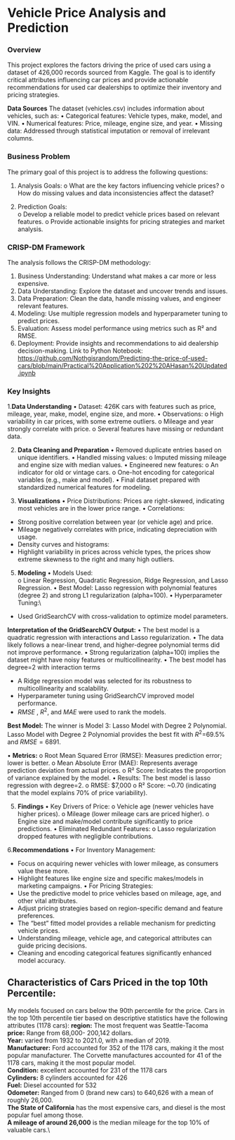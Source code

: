 # Vehicle Price Analysis and Prediction

### Overview

This project explores the factors driving the price of used cars using a dataset of 426,000 records sourced from Kaggle. 
The goal is to identify critical attributes influencing car prices and provide actionable recommendations for used car dealerships to optimize their inventory and pricing strategies. 

**Data Sources**
The dataset (vehicles.csv) includes information about vehicles, such as:
•	Categorical features: Vehicle types, make, model, and VIN.
•	Numerical features: Price, mileage, engine size, and year.
•	Missing data: Addressed through statistical imputation or removal of irrelevant columns.

### Business Problem
The primary goal of this project is to address the following questions:
1.	Analysis Goals:
o	What are the key factors influencing vehicle prices?
o	How do missing values and data inconsistencies affect the dataset?

3.	Prediction Goals:\
o	Develop a reliable model to predict vehicle prices based on relevant features.
o	Provide actionable insights for pricing strategies and market analysis.

###  CRISP-DM Framework
The analysis follows the CRISP-DM methodology:
1.	Business Understanding: Understand what makes a car more or less expensive.
2.	Data Understanding: Explore the dataset and uncover trends and issues.
3.	Data Preparation: Clean the data, handle missing values, and engineer relevant features.
4.	Modeling: Use multiple regression models and hyperparameter tuning to predict prices.
5.	Evaluation: Assess model performance using metrics such as R² and RMSE.
6.	Deployment: Provide insights and recommendations to aid dealership decision-making.
Link to Python Notebook:\
https://github.com/Nothgisrandom/Predicting-the-price-of-used-cars/blob/main/Practical%20Application%202%20AHasan%20Updated.ipynb 


###  Key Insights

1.**Data Understanding**
•	Dataset: 426K cars with features such as price, mileage, year, make, model, engine size, and more.
•	Observations:
o	High variability in car prices, with some extreme outliers.
o	Mileage and year strongly correlate with price.
o	Several features have missing or redundant data.

2. **Data Cleaning and Preparation**
•	Removed duplicate entries based on unique identifiers.
•	Handled missing values:
o	Imputed missing mileage and engine size with median values.
•	Engineered new features:
o	An indicator for old or vintage cars. 
o	One-hot encoding for categorical variables (e.g., make and model).
•	Final dataset prepared with standardized numerical features for modeling.

3. **Visualizations**
•	Price Distributions:
	Prices are right-skewed, indicating most vehicles are in the lower price range.
•	Correlations:
-	Strong positive correlation between year (or vehicle age) and price.
-	Mileage negatively correlates with price, indicating depreciation with usage.
-	Density curves and histograms:
-	Highlight variability in prices across vehicle types, the prices show extreme skewness to the right and many high outliers.

5. **Modeling**
•	Models Used:\
o	Linear Regression, Quadratic Regression, Ridge Regression, and Lasso Regression.
•	Best Model:
 Lasso regression with polynomial features (degree 2) and strong L1 regularization (alpha=100).
•	Hyperparameter Tuning:\
-	Used GridSearchCV with cross-validation to optimize model parameters.

**Interpretation of the GridSearchCV Output:**
•	The best model is a quadratic regression with interactions and Lasso regularization.
•	The data likely follows a near-linear trend, and higher-degree polynomial terms did not improve performance.
•	Strong regularization (alpha=100) implies the dataset might have noisy features or multicollinearity.
•	The best model has degree=2 with interaction terms
-	A Ridge regression model was selected for its robustness to multicollinearity and scalability.
-	Hyperparameter tuning using GridSearchCV improved model performance.
-	$RMSE$ , $R^2$, and $MAE$ were used to rank the models. 
  
**Best Model:**
The winner is Model 3: Lasso Model with Degree 2 Polynomial.
Lasso Model with Degree 2 Polynomial provides the best fit with $R^2$=69.5\% and $RMSE=6891$.


•	**Metrics:**
o	Root Mean Squared Error (RMSE): Measures prediction error; lower is better.
o	Mean Absolute Error (MAE): Represents average prediction deviation from actual prices.
o	R² Score: Indicates the proportion of variance explained by the model.
•	Results: The best model is lasso regression with degree=2.
o	RMSE: $7,000
o	R² Score: ~0.70 (indicating that the model explains 70% of price variability).

5. **Findings**
•	Key Drivers of Price:
o	Vehicle age (newer vehicles have higher prices).
o	Mileage (lower mileage cars are priced higher).
o	Engine size and make/model contribute significantly to price predictions.
•	Eliminated Redundant Features:
o	Lasso regularization dropped features with negligible contributions.

6.**Recommendations**
•	For Inventory Management:
- Focus on acquiring newer vehicles with lower mileage, as consumers value these more.
-	Highlight features like engine size and specific makes/models in marketing campaigns.
•	For Pricing Strategies:
  - Use the predictive model to price vehicles based on mileage, age, and other vital attributes.
  -   Adjust pricing strategies based on region-specific demand and feature preferences.
  -	The “best” fitted model provides a reliable mechanism for predicting vehicle prices.
  -	Understanding mileage, vehicle age, and categorical attributes can guide pricing decisions.
  -	Cleaning and encoding categorical features significantly enhanced model accuracy.

## Characteristics of Cars Priced in the top 10th Percentile: 

My models focused on cars below the 90th percentile for the price. Cars in the top 10th percentile tier based on descriptive statistics have the following attributes (1178 cars): 
**region:** The most frequent was Seattle-Tacoma\
**price:** Range from 68,000- 200,142 dollars.\
**Year:** varied from 1932 to 2021.0, with a median of 2019.\
**Manufacturer:** Ford accounted for 352 of the 1178 cars, making it the most popular manufacturer. The Corvette manufactures accounted for 41 of the 1178 cars, making it the most popular model.\
**Condition:** excellent accounted for 231 of the 1178 cars\
**Cylinders:** 8 cylinders accounted for 426\
**Fuel:** Diesel accounted for 532\
**Odometer:** Ranged from 0 (brand new cars) to 640,626 with a mean of roughly 26,000.\
**The State of California** has the most expensive cars, and diesel is the most popular fuel among those.\
**A mileage of around 26,000** is the median mileage for the top 10% of valuable cars.\
 






